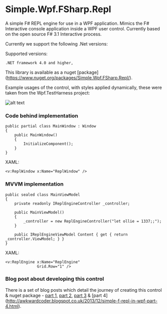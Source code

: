 Simple.Wpf.FSharp.Repl
======================

A simple F# REPL engine for use in a WPF application. Mimics the F# Interactive console application inside a WPF user control. Currently based on the open source F# 3.1 Interactive process.

Currently we support the following .Net versions:

Supported versions:

	.NET framework 4.0 and higher,
	
This library is available as a nuget [package] (https://www.nuget.org/packages/Simple.Wpf.FSharp.Repl/).

Example usages of the control, with styles applied dynamically, these were taken from the Wpf.TestHarness project:

![alt text](https://raw.github.com/oriches/Simple.Wpf.FSharp.Repl/master/Readme%20Images/examples.png "Example usage using 2 different themes")

### Code behind implementation

```
public partial class MainWindow : Window
{
    public MainWindow()
    {
        InitializeComponent();
    }
}
```
XAML:
```
<v:ReplWindow x:Name="ReplWindow" />
```

### MVVM implementation

```
public sealed class MainViewModel
{
    private readonly IReplEngineController _controller;

    public MainViewModel()
    {
        _controller = new ReplEngineController("let ollie = 1337;;");
    }

    public IReplEngineViewModel Content { get { return _controller.ViewModel; } }
}
```

XAML:
```
<v:ReplEngine x:Name="ReplEngine"
              Grid.Row="1" />
```


### Blog post about developing this control

There is a set of blog posts which detail the journey of creating this control & nuget package - [part 1](http://awkwardcoder.blogspot.co.uk/2013/12/simple-f-repl-in-wpf-part-1.html), [part 2](http://awkwardcoder.blogspot.co.uk/2013/12/simple-f-repl-in-wpf-part-2.html), [part 3](http://awkwardcoder.blogspot.co.uk/2013/12/simple-f-repl-in-wpf-part-3.html) & [part 4] (http://awkwardcoder.blogspot.co.uk/2013/12/simple-f-repl-in-wpf-part-4.html).
